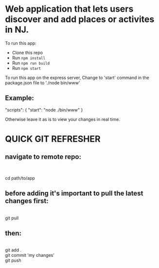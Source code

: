 <h1>Web application that lets users discover and add places or activites in NJ.</h1>

To run this app:

* Clone this repo
* Run `npm install`
* Run `npm run build`
* Run `npm start`

To run this app on the express server, Change to 'start' command in the package.json file to './node bin/www'

<h2>Example:</h2>

 "scripts": {
    "start": "node ./bin/www"
    }

Otherwise leave it as is to view your changes in real time.



<h1>QUICK GIT REFRESHER</h1>

<h2>navigate to remote repo:</h2><br>

cd path/to/app<br>

<h2>before adding it's important to pull the latest changes first:</h2><br>
git pull<br> 

<h2>then:</h2><br>
git add .<br>
git commit 'my changes'<br>
git push<br>



